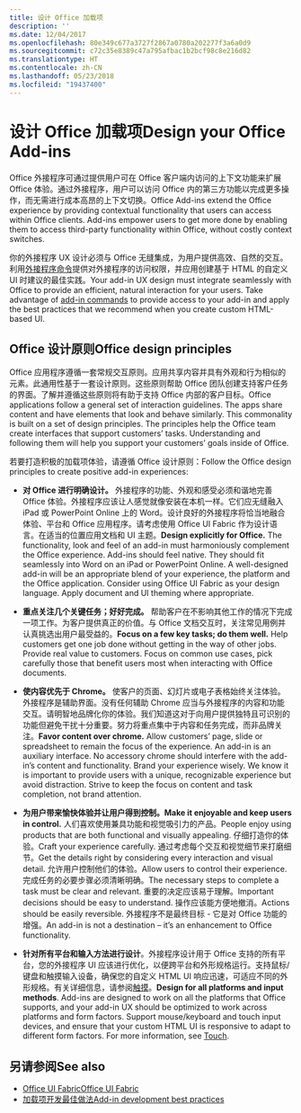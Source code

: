```yaml
---
title: 设计 Office 加载项
description: ''
ms.date: 12/04/2017
ms.openlocfilehash: 80e349c677a3727f2867a0780a202277f3a6a0d9
ms.sourcegitcommit: c72c35e8389c47a795afbac1b2bcf98c8e216d82
ms.translationtype: HT
ms.contentlocale: zh-CN
ms.lasthandoff: 05/23/2018
ms.locfileid: "19437400"
---
```

# <a name="design-your-office-add-ins"></a><span data-ttu-id="17774-102">设计 Office 加载项</span><span class="sxs-lookup"><span data-stu-id="17774-102">Design your Office Add-ins</span></span>

<span data-ttu-id="17774-p101">Office 外接程序可通过提供用户可在 Office 客户端内访问的上下文功能来扩展 Office 体验。通过外接程序，用户可以访问 Office 内的第三方功能以完成更多操作，而无需进行成本高昂的上下文切换。</span><span class="sxs-lookup"><span data-stu-id="17774-p101">Office Add-ins extend the Office experience by providing contextual functionality that users can access within Office clients. Add-ins empower users to get more done by enabling them to access third-party functionality within Office, without costly context switches.</span></span> 

<span data-ttu-id="17774-p102">你的外接程序 UX 设计必须与 Office 无缝集成，为用户提供高效、自然的交互。利用[外接程序命令](add-in-commands.md)提供对外接程序的访问权限，并应用创建基于 HTML 的自定义 UI 时建议的最佳实践。</span><span class="sxs-lookup"><span data-stu-id="17774-p102">Your add-in UX design must integrate seamlessly with Office to provide an efficient, natural interaction for your users. Take advantage of [add-in commands](add-in-commands.md) to provide access to your add-in and apply the best practices that we recommend when you create custom HTML-based UI.</span></span>

## <a name="office-design-principles"></a><span data-ttu-id="17774-107">Office 设计原则</span><span class="sxs-lookup"><span data-stu-id="17774-107">Office design principles</span></span>

<span data-ttu-id="17774-p103">Office 应用程序遵循一套常规交互原则。应用共享内容并具有外观和行为相似的元素。此通用性基于一套设计原则。这些原则帮助 Office 团队创建支持客户任务的界面。了解并遵循这些原则将有助于支持 Office 内部的客户目标。</span><span class="sxs-lookup"><span data-stu-id="17774-p103">Office applications follow a general set of interaction guidelines. The apps share content and have elements that look and behave similarly. This commonality is built on a set of design principles. The principles help the Office team create interfaces that support customers’ tasks. Understanding and following them will help you support your customers’ goals inside of Office.</span></span>

<span data-ttu-id="17774-113">若要打造积极的加载项体验，请遵循 Office 设计原则：</span><span class="sxs-lookup"><span data-stu-id="17774-113">Follow the Office design principles to create positive add-in experiences:</span></span>

- <span data-ttu-id="17774-p104">**对 Office 进行明确设计。** 外接程序的功能、外观和感受必须和谐地完善 Office 体验。外接程序应该让人感觉就像安装在本机一样。它们应无缝融入 iPad 或 PowerPoint Online 上的 Word。设计良好的外接程序将恰当地融合体验、平台和 Office 应用程序。请考虑使用 Office UI Fabric 作为设计语言。在适当的位置应用文档和 UI 主题。</span><span class="sxs-lookup"><span data-stu-id="17774-p104">**Design explicitly for Office.** The functionality, look and feel of an add-in must harmoniously complement the Office experience. Add-ins should feel native. They should fit seamlessly into Word on an iPad or PowerPoint Online. A well-designed add-in will be an appropriate blend of your experience, the platform and the Office application. Consider using Office UI Fabric as your design language. Apply document and UI theming where appropriate.</span></span>

- <span data-ttu-id="17774-p105">**重点关注几个关键任务；好好完成。** 帮助客户在不影响其他工作的情况下完成一项工作。为客户提供真正的价值。与 Office 文档交互时，关注常见用例并认真挑选出用户最受益的。</span><span class="sxs-lookup"><span data-stu-id="17774-p105">**Focus on a few key tasks; do them well.** Help customers get one job done without getting in the way of other jobs. Provide real value to customers. Focus on common use cases, pick carefully those that benefit users most when interacting with Office documents.</span></span>

- <span data-ttu-id="17774-p106">**使内容优先于 Chrome。** 使客户的页面、幻灯片或电子表格始终关注体验。外接程序是辅助界面。没有任何辅助 Chrome 应当与外接程序的内容和功能交互。请明智地品牌化你的体验。我们知道这对于向用户提供独特且可识别的功能但避免干扰十分重要。努力将重点集中于内容和任务完成，而非品牌关注。</span><span class="sxs-lookup"><span data-stu-id="17774-p106">**Favor content over chrome.** Allow customers’ page, slide or spreadsheet to remain the focus of the experience. An add-in is an auxiliary interface. No accessory chrome should interfere with the add-in’s content and functionality. Brand your experience wisely. We know it is important to provide users with a unique, recognizable experience but avoid distraction. Strive to keep the focus on content and task completion, not brand attention.</span></span>

- <span data-ttu-id="17774-132">**为用户带来愉快体验并让用户得到控制。**</span><span class="sxs-lookup"><span data-stu-id="17774-132">**Make it enjoyable and keep users in control.**</span></span> <span data-ttu-id="17774-133">人们喜欢使用兼具功能和视觉吸引力的产品。</span><span class="sxs-lookup"><span data-stu-id="17774-133">People enjoy using products that are both functional and visually appealing.</span></span> <span data-ttu-id="17774-134">仔细打造你的体验。</span><span class="sxs-lookup"><span data-stu-id="17774-134">Craft your experience carefully.</span></span> <span data-ttu-id="17774-135">通过考虑每个交互和视觉细节来打磨细节。</span><span class="sxs-lookup"><span data-stu-id="17774-135">Get the details right by considering every interaction and visual detail.</span></span> <span data-ttu-id="17774-136">允许用户控制他们的体验。</span><span class="sxs-lookup"><span data-stu-id="17774-136">Allow users to control their experience.</span></span> <span data-ttu-id="17774-137">完成任务的必要步骤必须清晰明确。</span><span class="sxs-lookup"><span data-stu-id="17774-137">The necessary steps to complete a task must be clear and relevant.</span></span> <span data-ttu-id="17774-138">重要的决定应该易于理解。</span><span class="sxs-lookup"><span data-stu-id="17774-138">Important decisions should be easy to understand.</span></span> <span data-ttu-id="17774-139">操作应该能方便地撤消。</span><span class="sxs-lookup"><span data-stu-id="17774-139">Actions should be easily reversible.</span></span> <span data-ttu-id="17774-140">外接程序不是最终目标 - 它是对 Office 功能的增强。</span><span class="sxs-lookup"><span data-stu-id="17774-140">An add-in is not a destination – it’s an enhancement to Office functionality.</span></span>

- <span data-ttu-id="17774-p108">**针对所有平台和输入方法进行设计**。外接程序设计用于 Office 支持的所有平台，您的外接程序 UI 应该进行优化，以便跨平台和外形规格运行。支持鼠标/键盘和触摸输入设备，确保您的自定义 HTML UI 响应迅速，可适应不同的外形规格。有关详细信息，请参阅[触摸](../concepts/add-in-development-best-practices.md#optimize-for-touch)。</span><span class="sxs-lookup"><span data-stu-id="17774-p108">**Design for all platforms and input methods**. Add-ins are designed to work on all the platforms that Office supports, and your add-in UX should be optimized to work across platforms and form factors. Support mouse/keyboard and touch input devices, and ensure that your custom HTML UI is responsive to adapt to different form factors. For more information, see [Touch](../concepts/add-in-development-best-practices.md#optimize-for-touch).</span></span> 

## <a name="see-also"></a><span data-ttu-id="17774-145">另请参阅</span><span class="sxs-lookup"><span data-stu-id="17774-145">See also</span></span>
- [<span data-ttu-id="17774-146">Office UI Fabric</span><span class="sxs-lookup"><span data-stu-id="17774-146">Office UI Fabric</span></span>](https://dev.office.com/fabric) 
- [<span data-ttu-id="17774-147">加载项开发最佳做法</span><span class="sxs-lookup"><span data-stu-id="17774-147">Add-in development best practices</span></span>](../concepts/add-in-development-best-practices.md)

